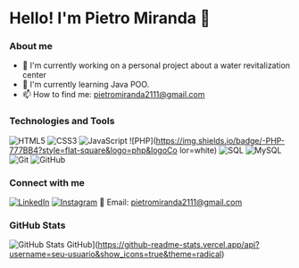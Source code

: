 # Hello! I'm Pietro Miranda 👋

### About me
- 🔭 I'm currently working on a personal project about a water revitalization center
- 🌱 I'm currently learning Java POO.
- 📫 How to find me: pietromiranda2111@gmail.com

### Technologies and  Tools
 ![HTML5](https://img.shields.io/badge/-HTML5-E34F26?style=flat-square&logo=html5&logoColor=white)
 ![CSS3](https://img.shields.io/badge/-CSS3-1572B6?style=flat-square&logo=css3&logoColor=white)
 ![JavaScript](https://img.shields.io/badge/-JavaScript-F7DF1E?style=flat-square&logo=javascript&logoColor=black)
 ![PHP](https://img.shields.io/badge/-PHP-777BB4?style=flat-square&logo=php&logoCo  lor=white)
 ![SQL](https://img.shields.io/badge/-SQL-4479A1?style=flat-square&logo=sql&logoColor=white)
 ![MySQL](https://img.shields.io/badge/-MySQL-4479A1?style=flat-square&logo=mysql&logoColor=white)
 ![Git](https://img.shields.io/badge/-Git-F05032?style=flat-square&logo=git&logoColor=white)
 ![GitHub](https://img.shields.io/badge/-GitHub-181717?style=flat-square&logo=github&logoColor=white)


 ###  Connect with me

[![LinkedIn](https://img.shields.io/badge/-LinkedIn-blue?style=flat-square&logo=LinkedIn&logoColor=white)](https://www.linkedin.com/in/your-profile/)
[![Instagram](https://img.shields.io/badge/-Instagram-E4405F?style=flat-square&logo=Instagram&logoColor=white)](https://instagram.com/your-username)
📧 Email: [pietromiranda2111@gmail.com](mailto:pietromiranda2111@gmail.com)

### GitHub Stats
![GitHub Stats](https://www.github.com/stats/)  GitHub](https://github-readme-stats.vercel.app/api?username=seu-usuario&show_icons=true&theme=radical)